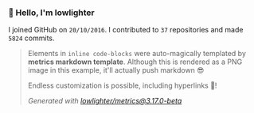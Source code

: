 ### 👋 Hello, I'm lowlighter

I joined GitHub on `20/10/2016`.
I contributed to `37` repositories and made `5824` commits.

> Elements in `inline code-blocks` were auto-magically templated by **metrics markdown template**.
> Although this is rendered as a PNG image in this example, it'll actually push markdown 😎
>
> Endless customization is possible, including hyperlinks 🎉!
>
> *Generated with [lowlighter/metrics@3.17.0-beta](https://github.com/lowlighter/metrics)*
